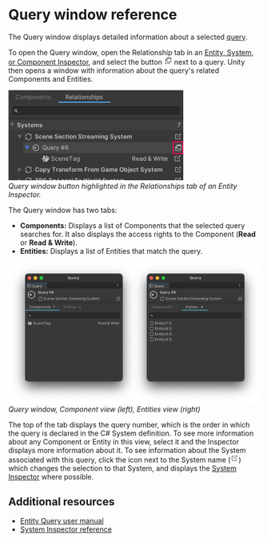 # Query window reference

The Query window displays detailed information about a selected [query](ecs_entity_query.md).

To open the Query window, open the Relationship tab in an [Entity, System, or Component Inspector](editor-inspectors.md), and select the button ![](images/editor-new-window.png) next to a query. Unity then opens a window with information about the query's related Components and Entities.

![](images/editor-query-window-highlight.png)<br/>_Query window button highlighted in the Relationships tab of an Entity Inspector._

The Query window has two tabs: 

* **Components:** Displays a list of Components that the selected query searches for. It also displays the access rights to the Component (**Read** or **Read & Write**). 
* **Entities:** Displays a list of Entities that match the query.

![](images/editor-query-windows.png)<br/>_Query window, Component view (left), Entities view (right)_

The top of the tab displays the query number, which is the order in which the query is declared in the C# System definition. To see more information about any Component or Entity in this view, select it and the Inspector displays more information about it. To see information about the System associated with this query, click the icon next to the System name (![](images/editor-go-to.png)) which changes the selection to that System, and displays the [System Inspector](editor-system-inspector.md) where possible.

## Additional resources

* [Entity Query user manual](ecs_entity_query.md)
* [System Inspector reference](editor-system-inspector.md)
